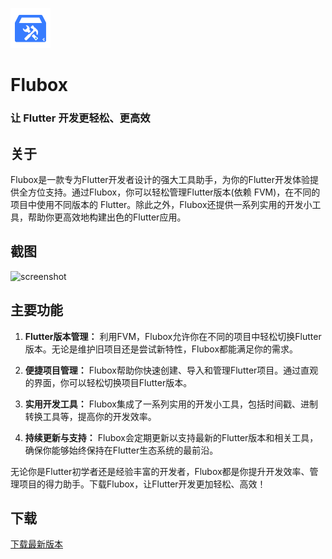 <p align="left"><img src="/assets/images/logo.png" alt="flubox" width="64"></p>

# Flubox 

### 让 Flutter 开发更轻松、更高效

## 关于

Flubox是一款专为Flutter开发者设计的强大工具助手，为你的Flutter开发体验提供全方位支持。通过Flubox，你可以轻松管理Flutter版本(依赖 FVM)，在不同的项目中使用不同版本的 Flutter。除此之外，Flubox还提供一系列实用的开发小工具，帮助你更高效地构建出色的Flutter应用。

## 截图

<img src="https://s2.loli.net/2023/12/24/cdRXBuzkGTpayhs.png" alt="screenshot" height="300"/>

## 主要功能

1. **Flutter版本管理：** 利用FVM，Flubox允许你在不同的项目中轻松切换Flutter版本。无论是维护旧项目还是尝试新特性，Flubox都能满足你的需求。

2. **便捷项目管理：** Flubox帮助你快速创建、导入和管理Flutter项目。通过直观的界面，你可以轻松切换项目Flutter版本。

3. **实用开发工具：** Flubox集成了一系列实用的开发小工具，包括时间戳、进制转换工具等，提高你的开发效率。

4. **持续更新与支持：** Flubox会定期更新以支持最新的Flutter版本和相关工具，确保你能够始终保持在Flutter生态系统的最前沿。

无论你是Flutter初学者还是经验丰富的开发者，Flubox都是你提升开发效率、管理项目的得力助手。下载Flubox，让Flutter开发更加轻松、高效！

## 下载

[下载最新版本](https://github.com/xtcel/flubox/releases/latest)